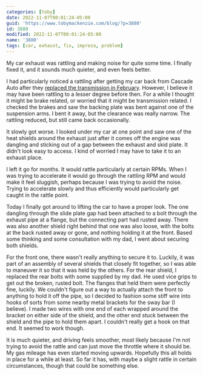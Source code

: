 ```yaml
---
categories: [toby]
date: 2022-11-07T00:01:24-05:00
guid: 'https://www.tobymackenzie.com/blog/?p=3880'
id: 3880
modified: 2022-11-07T00:01:24-05:00
name: '3880'
tags: [car, exhaust, fix, impreza, problem]
---
```


My car exhaust was rattling and making noise for quite some time.  I finally fixed it, and it sounds much quieter, and even feels better.

<!--more-->

I had particularly noticed a rattling after getting my car back from Cascade Auto after they [replaced the transmission in February](/content/blog/2022/02/17/impreza-transmission-replacement.md).  However, I believe it may have been rattling to a lesser degree before then.  For a while I thought it might be brake related, or worried that it might be transmission related.  I checked the brakes and saw the backing plate was bent against one of the suspension arms.  I bent it away, but the clearance was really narrow.  The rattling reduced, but still came back occasionally.

It slowly got worse.  I looked under my car at one point and saw one of the heat shields around the exhaust just after it comes off the engine was dangling and sticking out of a gap between the exhaust and skid plate.  It didn't look easy to access.  I kind of worried I may have to take it to an exhaust place.

I left it go for months.  It would rattle particularly at certain RPMs.  When I was trying to accelerate it would go through the rattling RPM and would make it feel sluggish, perhaps because I was trying to avoid the noise.  Trying to accelerate slowly and thus efficiently would particularly get caught in the rattle point.

Today I finally got around to lifting the car to have a proper look.  The one dangling through the slide plate gap had been attached to a bolt through the exhaust pipe at a flange, but the connecting part had rusted away.  There was also another shield right behind that one was also loose, with the bolts at the back rusted away or gone, and nothing holding it at the front.  Based some thinking and some consultation with my dad, I went about securing both shields.

For the front one, there wasn't really anything to secure it to.  Luckily, it was part of an assembly of several shields that closely fit together, so I was able to maneuver it so that it was held by the others.  For the rear shield, I replaced the rear bolts with some supplied by my dad.  He used vice grips to get out the broken, rusted bolt.  The flanges that held them were perfectly fine, luckily.  We couldn't figure out a way to actually attach the front to anything to hold it off the pipe, so I decided to fashion some stiff wire into hooks of sorts from some nearby metal brackets for the sway bar (I believe).  I made two wires with one end of each wrapped around the bracket on either side of the shield, and the other end stuck between the shield and the pipe to hold them apart.  I couldn't really get a hook on that end.  It seemed to work though.

It is much quieter, and driving feels smoother, most likely because I'm not trying to avoid the rattle and can just move the throttle where it should be.  My gas mileage has even started moving upwards.  Hopefully this all holds in place for a while at least.  So far it has, with maybe a slight rattle in certain circumstances, though that could be something else.
